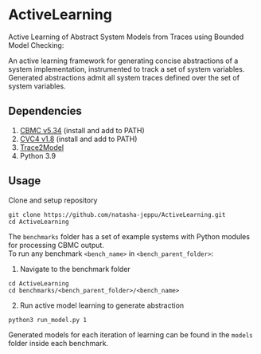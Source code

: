 # ActiveLearning
Active Learning of Abstract System Models from Traces using Bounded Model Checking:

An active learning framework for generating concise abstractions of a system implementation, instrumented to track a set of system variables.
Generated abstractions admit all system traces defined over the set of system variables.

## Dependencies
1. [CBMC v5.34](https://github.com/diffblue/cbmc) (install and add to PATH)
2. [CVC4 v1.8](https://github.com/CVC4/CVC4-archived) (install and add to PATH)
3. [Trace2Model](https://github.com/natasha-jeppu/Trace2Model)
4. Python 3.9

## Usage
Clone and setup repository
~~~
git clone https://github.com/natasha-jeppu/ActiveLearning.git
cd ActiveLearning
~~~

The `benchmarks` folder has a set of example systems with Python modules for processing CBMC output.</br>
To run any benchmark `<bench_name>` in `<bench_parent_folder>`:
1. Navigate to the benchmark folder
~~~
cd ActiveLearning
cd benchmarks/<bench_parent_folder>/<bench_name>
~~~
2. Run active model learning to generate abstraction
~~~
python3 run_model.py 1
~~~

Generated models for each iteration of learning can be found in the `models` folder inside each benchmark.

